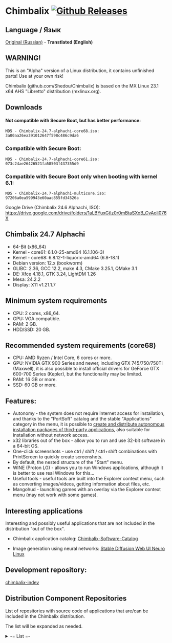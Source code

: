 # Chimbalix [![Github Releases](https://img.shields.io/github/downloads/Shedou/Chimbalix/total.svg)](https://github.com/Shedou/Chimbalix/releases)

## Language / Язык
[Original (Russian)](https://github.com/Shedou/Chimbalix) - **Transtlated (English)**

## WARNING!

This is an "Alpha" version of a Linux distribution, it contains unfinished parts! Use at your own risk!

Chimbalix (github.com/Shedou/Chimbalix) is based on the MX Linux 23.1 x64 AHS "Libretto" distribution (mxlinux.org).

## Downloads

#### Not compatible with Secure Boot, but has better performance:
`MD5 - Chimbalix-24.7-alphachi-core68.iso: 3a00aa26ea391012647f598c486c9da6`

### Compatible with Secure Boot:
`MD5 - Chimbalix-24.7-alphachi-core61.iso: 073c24ae26426521fa58503f437355d9`

### Compatible with Secure Boot only when booting with kernel 6.1:
`MD5 - Chimbalix-24.7-alphachi-multicore.iso: 97206a0ea599943e60aac855fd34526a`

Google Drive (Chimbalix 24.6 Alphachi, ISO): https://drive.google.com/drive/folders/1aLBYuxGtlz0r0mBtaSXoB_CvAoli076X

## Chimbalix 24.7 Alphachi
* 64-Bit (x86_64)
* Kernel - core61: 6.1.0-25-amd64 (6.1.106-3)
* Kernel - core68: 6.8.12-1-liquorix-amd64 (6.8-18.1)
* Debian version: 12.x (bookworm)
* GLIBC: 2.36, GCC 12.2, make 4.3, CMake 3.25.1, QMake 3.1
* DE: Xfce 4.18.1, GTK 3.24, LightDM 1.26
* Mesa: 24.2.2
* Display: X11 v1.21.1.7

## Minimum system requirements
* CPU: 2 cores, x86_64.
* GPU: VGA compatible.
* RAM: 2 GB.
* HDD/SSD: 20 GB.

## Recommended system requirements (core68)
* CPU: AMD Ryzen / Intel Core, 6 cores or more.
* GPU: NVIDIA GTX 900 Series and newer, including GTX 745/750/750Ti (Maxwell), it is also possible to install official drivers for GeForce GTX 600-700 Series (Kepler), but the functionality may be limited.
* RAM: 16 GB or more.
* SSD: 60 GB or more.

## Features:
* Autonomy - the system does not require Internet access for installation, and thanks to the "PortSoft" catalog and the stable "Applications" category in the menu, it is possible to [create and distribute autonomous installation packages of third-party applications](https://github.com/Shedou/Chimbalix-Software-Catalog), also suitable for installation without network access.
* x32 libraries out of the box - allow you to run and use 32-bit software in a 64-bit OS.
* One-click screenshots - use ctrl / shift / ctrl+shift combinations with PrintScreen to quickly create screenshots.
* By default, the nested structure of the "Start" menu.
* WINE (Proton LG) - allows you to run Windows applications, although it is better to use real Windows for this...
* Useful tools - useful tools are built into the Explorer context menu, such as converting images/videos, getting information about files, etc.
* Mangohud - launching games with an overlay via the Explorer context menu (may not work with some games).

## Interesting applications
Interesting and possibly useful applications that are not included in the distribution "out of the box".

* Chimbalix application catalog: [Chimbalix-Software-Catalog](https://github.com/Shedou/Chimbalix-Software-Catalog)

* Image generation using neural networks: [Stable Diffusion Web UI Neuro Linux](https://github.com/Shedou/Neuro/tree/main/SD_WEBUI_Neuro_Linux)

## Development repository:

[chimbalix-indev](https://github.com/Shedou/chimbalix-indev)

## Distribution Component Repositories
List of repositories with source code of applications that are/can be included in the Chimbalix distribution.

The list will be expanded as needed.

<details>
<summary>-= List =-</summary>

* Distribution installer: [chimbalix-installer](https://github.com/Shedou/chimbalix-installer)
* Distribution ISO image creator: [chimbalix-snapshot](https://github.com/Shedou/chimbalix-snapshot)
* Baobab disk space analyzer: [chimbalix-baobab](https://github.com/Shedou/chimbalix-baobab)

</details>
